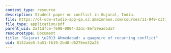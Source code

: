 ```yaml
---
content_type: resource
description: Student paper on conflict in Gujarat, India.
file: https://ol-ocw-studio-app-qa.s3.amazonaws.com/courses/11-949-cities-in-conflict-theory-and-practice-fall-2003/8142ade53a51fb192bd0d6276ee32a28_shaids_paper.pdf
file_type: application/pdf
parent_uid: 2af1dfce-f698-0004-33dc-8ef59eadbda7
resourcetype: Document
title: "Gujarat \u2013 Ahmedabad: a quagmire of recurring conflict"
uid: 8142ade5-3a51-fb19-2bd0-d6276ee32a28
---
```

